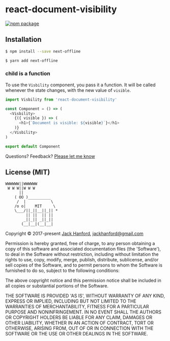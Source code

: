 # react-document-visibility

[![npm package][npm-badge]][npm]

## Installation

```sh
$ npm install --save next-offline
```

```sh
$ yarn add next-offline
```

### child is a function

To use the `Visbility` component, you pass it a function. It will be called whenever the state changes, with the new value of `visible`.

```js
import Visbility from 'react-document-visibility'

const Component = () => (
  <Visbility>
    {({ visible }) => (
      <h1>{`Document is visible: ${visible}`}</h1>
    )}
  </Visbility>
)

export default Component
```

[npm-badge]: https://img.shields.io/npm/v/react-document-visibility.png?style=flat-square
[npm]: https://www.npmjs.org/package/react-document-visibility

Questions? Feedback? [Please let me know](https://github.com/hanford/react-document-visibility/issues/new)

## License (MIT)

```
WWWWWW||WWWWWW
 W W W||W W W
      ||
    ( OO )__________
     /  |           \
    /o o|    MIT     \
    \___/||_||__||_|| *
         || ||  || ||
        _||_|| _||_||
       (__|__|(__|__|
```
Copyright © 2017-present [Jack Hanford](http://jackhanford.com), jackhanford@gmail.com

Permission is hereby granted, free of charge, to any person obtaining a copy of this software and associated documentation files (the 'Software'), to deal in the Software without restriction, including without limitation the rights to use, copy, modify, merge, publish, distribute, sublicense, and/or sell copies of the Software, and to permit persons to whom the Software is furnished to do so, subject to the following conditions:

The above copyright notice and this permission notice shall be included in all copies or substantial portions of the Software.

THE SOFTWARE IS PROVIDED 'AS IS', WITHOUT WARRANTY OF ANY KIND, EXPRESS OR IMPLIED, INCLUDING BUT NOT LIMITED TO THE WARRANTIES OF MERCHANTABILITY, FITNESS FOR A PARTICULAR PURPOSE AND NONINFRINGEMENT. IN NO EVENT SHALL THE AUTHORS OR COPYRIGHT HOLDERS BE LIABLE FOR ANY CLAIM, DAMAGES OR OTHER LIABILITY, WHETHER IN AN ACTION OF CONTRACT, TORT OR OTHERWISE, ARISING FROM, OUT OF OR IN CONNECTION WITH THE SOFTWARE OR THE USE OR OTHER DEALINGS IN THE SOFTWARE.
